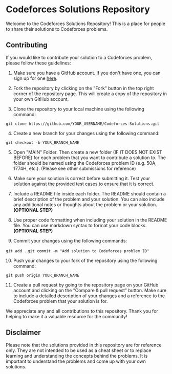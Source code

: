 # Codeforces Solutions Repository

Welcome to the Codeforces Solutions Repository! This is a place for people to share their solutions to Codeforces problems.

## Contributing

If you would like to contribute your solution to a Codeforces problem, please follow these guidelines:

1. Make sure you have a GitHub account. If you don't have one, you can sign up for one [here](https://github.com/join).

2. Fork the repository by clicking on the "Fork" button in the top right corner of the repository page. This will create a copy of the repository in your own GitHub account.

3. Clone the repository to your local machine using the following command:

`git clone https://github.com/YOUR_USERNAME/Codeforces-Solutions.git`

4. Create a new branch for your changes using the following command:

`git checkout -b YOUR_BRANCH_NAME`

5. Open "MAIN" Folder. Then create a new folder (IF IT DOES NOT EXIST BEFORE) for each problem that you want to contribute a solution to. The folder should be named using the Codeforces problem ID (e.g. 50A, 1774H, etc.). (Please see other submissions for reference)

6. Make sure your solution is correct before submitting it. Test your solution against the provided test cases to ensure that it is correct.

7. Include a README file inside each folder. The README should contain a brief description of the problem and your solution. You can also include any additional notes or thoughts about the problem or your solution. **(OPTIONAL STEP)**

8. Use proper code formatting when including your solution in the README file. You can use markdown syntax to format your code blocks. **(OPTIONAL STEP)**

9. Commit your changes using the following commands:

`git add .`
`git commit -m "Add solution to Codeforces problem ID"`

10. Push your changes to your fork of the repository using the following command:

`git push origin YOUR_BRANCH_NAME`

11. Create a pull request by going to the repository page on your GitHub account and clicking on the "Compare & pull request" button. Make sure to include a detailed description of your changes and a reference to the Codeforces problem that your solution is for.

We appreciate any and all contributions to this repository. Thank you for helping to make it a valuable resource for the community!

## Disclaimer

Please note that the solutions provided in this repository are for reference only. They are not intended to be used as a cheat sheet or to replace learning and understanding the concepts behind the problems. It is important to understand the problems and come up with your own solutions.
